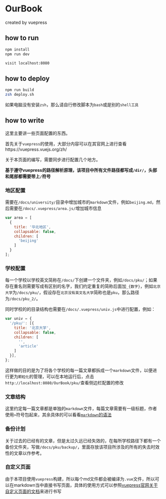 # OurBook

created by vuepress

## how to run

```bash
npm install
npm run dev

visit localhost:8080
```

## how to deploy

```bash
npm run build
zsh deploy.sh
```
如果电脑没有安装`zsh`，那么请自行修改脚本为`bash`或是别的`shell工具`

## how to write

这里主要讲一些页面配置的东西。  

首先关于`vuepress`的使用，大部分内容可以在其官网上进行查看https://vuepress.vuejs.org/zh/  

关于本页面的编写，需要同步进行配置几个地方。

**基于遵守vuepress的路径解析原理，该项目中所有文件路径都写成`/dir/`，头部和尾部都需要带上`/`符号**

### 地区配置  

需要在`/docs/university/`目录中增加城市的`markdown`文件，例如`beijing.md`，然后需要在`/docs/.vuepress/area.js/`增加城市信息
```javascript
var area = [
  {
    title: '华北地区',
    collapsable: false,
    children: [
      'beijing'
    ]
  }
];
```

### 学校配置  

每一个学校以学校英文简称在`/docs/`下创建一个文件夹，例如`/docs/pku/`；如果存在重名则需要写成有区别的名字，我们约定重复的简称后面加`_{数字}`，例如`北京大学`为`/docs/pku/`，假设存在`北京没有英文名大学`简称也是`pku`，那么路径为`/docs/pku_2/`。  

同时学校的的目录结构也需要在`/docs/.vuepress/univ.js`中进行配置，例如：  
```javascript
var univ = {
  '/pku/': [{
    title: '北京大学',
    collapsable: false,
    children: [
      '',
      'article'
    ]
  }],
};
```  
这样做的目的是为了将各个学校的每一篇文章都拆成一个`markdown`文件，以便进行更为`颗粒化`的管理，可以在本地运行后，点击`http://localhost:8080/OurBook/pku/`查看侧边栏配置的修改

### 文章结构  

这里约定每一篇文章都是单独的`markdown`文件，每篇文章需要有一级标题，作者使用`>`符号包起来，其余具体的可以看看[`markdown`的语法](https://www.zybuluo.com/mdeditor)


### 备份计划  

关于过去的已经有的文章，但是太过久远已经失效的，在每所学校路径下都有一个备份文件夹，写做`/docs/pku/backup/`，里面存放该项目所涉及的所有的失去时效性的文章以作参考。

### 自定义页面  

由于本项目使用`vuepress`构建，所以每个md文件都会被编译为`.vue`文件，所以可以在markdown当中直接书写页面，具体的使用方式可以参照[vuepress官网关于自定义页面的文档](https://vuepress.vuejs.org/zh/default-theme-config/#%E8%87%AA%E5%AE%9A%E4%B9%89%E9%A1%B5%E9%9D%A2%E7%B1%BB)来进行书写